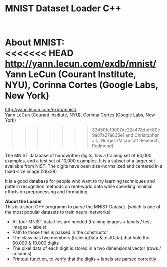 
<h1> MNIST Dataset Loader C++ </h1><br>

<b> About MNIST: </b><br>
<<<<<<< HEAD
http://yann.lecun.com/exdb/mnist/
Yann LeCun (Courant Institute, NYU), Corinna Cortes (Google Labs, New York)
=======
http://yann.lecun.com/exdb/mnist/ <br>
Yann LeCun (Courant Institute, NYU), Corinna Cortes (Google Labs, New York) <br>
>>>>>>> 33450fe19007dc22c478dbfc80e9a87a27a835e1
and Christopher J.C. Burges (Microsoft Research, Redmond)

The MNIST database of handwritten digits, has a training set of 60,000 examples,
and a test set of 10,000 examples. It is a subset of a larger set available from NIST.
The digits have been size-normalized and centered in a fixed-size image (28x28)

It is a good database for people who want to try learning techniques 
and pattern recognition methods on real-world data while spending minimal 
efforts on preprocessing and formatting.

<b> About the Loader </b><br>
This is a short C++ programm to parse the MNIST Dataset.
(which is one of the most popular datasets to train neural networks)

- All four MNIST data files are needed (training images + labels / test images + labels)
- Path to those files is passed in the constructor
- The class has two members (trainingData & testData) that hold the 60.000 & 10.000 digits
- The pixel data of each digit is stored in a two dimensional vector (rows / columns)
- Printout function, to verify that the digits + labels are parsed correctly
